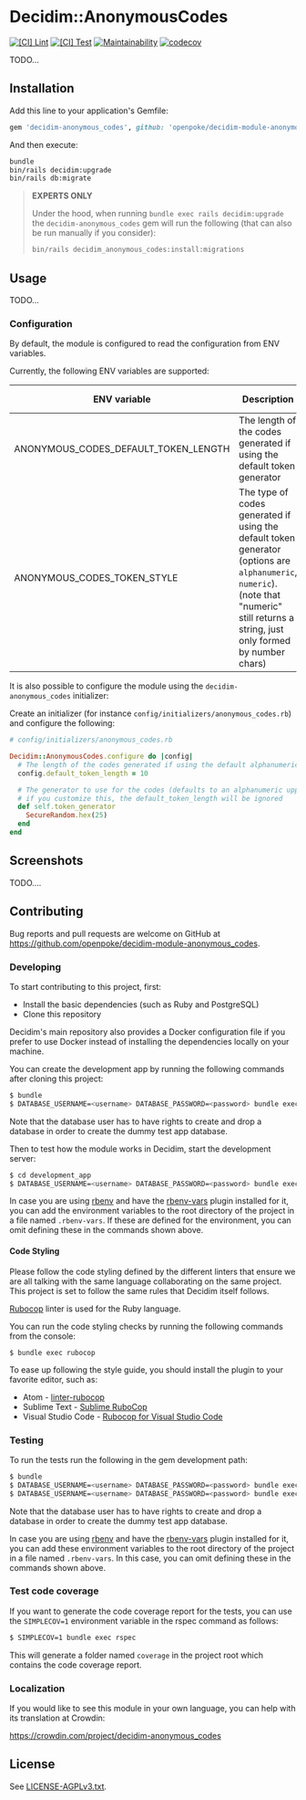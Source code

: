 # Decidim::AnonymousCodes

[![[CI] Lint](https://github.com/openpoke/decidim-module-anonymous_codes/actions/workflows/lint.yml/badge.svg)](https://github.com/openpoke/decidim-module-anonymous_codes/actions/workflows/lint.yml)
[![[CI] Test](https://github.com/openpoke/decidim-module-anonymous_codes/actions/workflows/test.yml/badge.svg)](https://github.com/openpoke/decidim-module-anonymous_codes/actions/workflows/test.yml)
[![Maintainability](https://api.codeclimate.com/v1/badges/c6a5d8808df0ea76bc30/maintainability)](https://codeclimate.com/github/openpoke/decidim-module-anonymous_codes/maintainability)
[![codecov](https://codecov.io/gh/openpoke/decidim-module-anonymous_codes/graph/badge.svg?token=Hbc6Uq50qe)](https://codecov.io/gh/openpoke/decidim-module-anonymous_codes)

TODO...

## Installation

Add this line to your application's Gemfile:

```ruby
gem 'decidim-anonymous_codes', github: 'openpoke/decidim-module-anonymous_codes'

```

And then execute:

```bash
bundle
bin/rails decidim:upgrade
bin/rails db:migrate
```

> **EXPERTS ONLY**
>
> Under the hood, when running `bundle exec rails decidim:upgrade` the `decidim-anonymous_codes` gem will run the following (that can also be run manually if you consider):
> 
> ```bash
> bin/rails decidim_anonymous_codes:install:migrations
> ```

## Usage

TODO...

### Configuration

By default, the module is configured to read the configuration from ENV variables.

Currently, the following ENV variables are supported:

| ENV variable | Description | Default value |
| ------------ | ----------- |-------|
| ANONYMOUS_CODES_DEFAULT_TOKEN_LENGTH | The length of the codes generated if using the default token generator | `10` |
| ANONYMOUS_CODES_TOKEN_STYLE | The type of codes generated if using the default token generator (options are `alphanumeric`, `numeric`). (note that "numeric" still returns a string, just only formed by number chars) | `alphanumeric` |

It is also possible to configure the module using the `decidim-anonymous_codes` initializer:

Create an initializer (for instance `config/initializers/anonymous_codes.rb`) and configure the following:

```ruby
# config/initializers/anonymous_codes.rb

Decidim::AnonymousCodes.configure do |config|
  # The length of the codes generated if using the default alphanumeric generator
  config.default_token_length = 10

  # The generator to use for the codes (defaults to an alphanumeric uppercase string of length "default_token_length")
  # if you customize this, the default_token_length will be ignored
  def self.token_generator
  	SecureRandom.hex(25)
  end
end
```

## Screenshots

TODO....

## Contributing

Bug reports and pull requests are welcome on GitHub at https://github.com/openpoke/decidim-module-anonymous_codes.

### Developing

To start contributing to this project, first:

- Install the basic dependencies (such as Ruby and PostgreSQL)
- Clone this repository

Decidim's main repository also provides a Docker configuration file if you
prefer to use Docker instead of installing the dependencies locally on your
machine.

You can create the development app by running the following commands after
cloning this project:

```bash
$ bundle
$ DATABASE_USERNAME=<username> DATABASE_PASSWORD=<password> bundle exec rake development_app
```

Note that the database user has to have rights to create and drop a database in
order to create the dummy test app database.

Then to test how the module works in Decidim, start the development server:

```bash
$ cd development_app
$ DATABASE_USERNAME=<username> DATABASE_PASSWORD=<password> bundle exec rails s
```

In case you are using [rbenv](https://github.com/rbenv/rbenv) and have the
[rbenv-vars](https://github.com/rbenv/rbenv-vars) plugin installed for it, you
can add the environment variables to the root directory of the project in a file
named `.rbenv-vars`. If these are defined for the environment, you can omit
defining these in the commands shown above.

#### Code Styling

Please follow the code styling defined by the different linters that ensure we
are all talking with the same language collaborating on the same project. This
project is set to follow the same rules that Decidim itself follows.

[Rubocop](https://rubocop.readthedocs.io/) linter is used for the Ruby language.

You can run the code styling checks by running the following commands from the
console:

```
$ bundle exec rubocop
```

To ease up following the style guide, you should install the plugin to your
favorite editor, such as:

- Atom - [linter-rubocop](https://atom.io/packages/linter-rubocop)
- Sublime Text - [Sublime RuboCop](https://github.com/pderichs/sublime_rubocop)
- Visual Studio Code - [Rubocop for Visual Studio Code](https://github.com/misogi/vscode-ruby-rubocop)

### Testing

To run the tests run the following in the gem development path:

```bash
$ bundle
$ DATABASE_USERNAME=<username> DATABASE_PASSWORD=<password> bundle exec rake test_app
$ DATABASE_USERNAME=<username> DATABASE_PASSWORD=<password> bundle exec rspec
```

Note that the database user has to have rights to create and drop a database in
order to create the dummy test app database.

In case you are using [rbenv](https://github.com/rbenv/rbenv) and have the
[rbenv-vars](https://github.com/rbenv/rbenv-vars) plugin installed for it, you
can add these environment variables to the root directory of the project in a
file named `.rbenv-vars`. In this case, you can omit defining these in the
commands shown above.

### Test code coverage

If you want to generate the code coverage report for the tests, you can use
the `SIMPLECOV=1` environment variable in the rspec command as follows:

```bash
$ SIMPLECOV=1 bundle exec rspec
```

This will generate a folder named `coverage` in the project root which contains
the code coverage report.

### Localization

If you would like to see this module in your own language, you can help with its
translation at Crowdin:

https://crowdin.com/project/decidim-anonymous_codes

## License

See [LICENSE-AGPLv3.txt](LICENSE-AGPLv3.txt).
